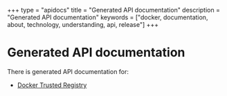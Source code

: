 +++
type = "apidocs"
title = "Generated API documentation"
description = "Generated API documentation"
keywords = ["docker, documentation, about, technology, understanding, api, release"]
+++

# Generated API documentation

There is generated API documentation for:

* [Docker Trusted Registry](apidocs/docker-trusted-registry/index.md)
